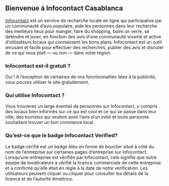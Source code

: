 ## Bienvenue à Infocontact Casablanca

[Infocontact](https://casablanca.infocontact.ma/) est un service de recherche locale en ligne qui participative par un communauté d’avis populaire, aide les personnes dans leur recherche des meilleurs lieux pour manger, faire du shopping, boire un verre, se détendre et jouer, en fonction des avis d’une communauté vivante et active d’utilisateurs locaux qui connaissent les bons plans. Infocontact est un outil amusant et facile pour effectuer des recherches, publier des avis et discuter de ce qui vous plaît — ou non — dans votre région.

### Infocontact est-il gratuit ?

Oui ! A l’exception de certaines de nos fonctionnalités liées à la publicité, vous pouvez utiliser le site gratuitement.

### Qui utilise Infocontact ?

Vous trouverez un large éventail de personnes sur Infocontact, y compris des locaux bien informés sur ce qui est cool et ce qui se passe dans leur ville, des touristes qui veulent avoir l’avis d’un initié et toute personne souhaitant trouver un bon commerce local.

### Qu’est-ce que le badge Infocontact Verified?

Le badge vérifié est un badge bleu en forme de bouclier situé à côté du nom de l’entreprise sur certaines pages d’entreprise sur Infocontact. Lorsqu’une entreprise est vérifiée par Infocontact, cela signifie que notre équipe de modérateurs a vérifié la licence commerciale de cette entreprise et a confirmé qu’elle était en règle à la date de notre vérification. Les utilisateurs peuvent cliquer ou cliquer pour consulter les détails de la licence et de l’autorité émettrice.
